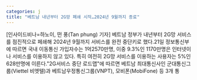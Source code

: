```yaml
---
categories: j
title: "베트남 내년부터 2G망 폐쇄 시작…2024년 9월까지 종료"
---
```

[인사이드비나=하노이, 떤 풍(Tan phung) 기자] 베트남 정부가 내년부터 2G망 서비스를 점진적으로 페쇄해 2024년 9월까지 서비스를 완전 중단키로 했다.21일 정보통신부에 따르면 국내 이동통신 가입자수는 1억2570만명, 이중 9.3%인 1170만명은 인터넷이나 서비스를 이용하지 않고 있다. 특히 여전히 2G망 서비스를 이용하는 사용자는 5%인 628만명에 이른다."2G서비스 중단 로드맵"에 따르면 베트남 최대통신사인 군대통신그룹(Viettel 비엣텔)과 베트남우정통신그룹(VNPT), 모비폰(MobiFone) 등 3개 통